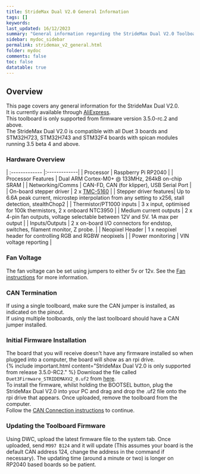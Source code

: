 ```yaml
---
title: StrideMax Dual V2.0 General Information
tags: []
keywords: 
last_updated: 16/12/2023
summary: "General information regarding the StrideMax Dual V2.0 Toolboard"
sidebar: mydoc_sidebar
permalink: stridemax_v2_general.html
folder: mydoc
comments: false
toc: false
datatable: true
---
```


## Overview

This page covers any general information for the StrideMax Dual V2.0.  
It is currently available through [AliExpress](https://s.click.aliexpress.com/e/_DBxk949).  
This toolboard is only supported from firmware version 3.5.0-rc.2 and above.  
The StrideMax Dual V2.0 is compatible with all Duet 3 boards and STM32H723, STM32H743 and STM32F4 boards with spican modules running 3.5 beta 4 and above.  

### Hardware Overview

<div class="datatable-begin"></div>

| :------------- |:-------------|
| Processor | Raspberry Pi RP2040 |
| Processor Features | Dual ARM Cortex-M0+ @ 133MHz, 264kB on-chip SRAM |
| Networking/Comms | CAN-FD, CAN (for klipper), USB Serial Port |
| On-board stepper driver | 2 x [TMC-5160](https://www.analog.com/en/products/tmc5160.html) |
| Stepper driver features| Up to 6.6A peak current, microstep interpolation from any setting to x256, stall detection, stealthChop2 |
| Thermistor/PT1000 inputs | 3 x input, optimised for 100k thermistors, 2 x onboard NTC3950 |
| Medium current outputs | 2 x 4-pin fan outputs, voltage selectable between 12V and 5V. 1A max per output |
| Inputs/Outputs | 2 x on-board I/O connectors for endstop, switches, filament monitor, Z probe. |
| Neopixel Header | 1 x neopixel header for controlling RGB and RGBW neopixels |
| Power monitoring | VIN voltage reporting |

<div class="datatable-end"></div>

### Fan Voltage

The fan voltage can be set using jumpers to either 5v or 12v. See the [Fan instructions](stridemax_v2_fans.html) for more information.

### CAN Termination

If using a single toolboard, make sure the CAN jumper is installed, as indicated on the pinout.  
If using multiple toolboards, only the last toolboard should have a CAN jumper installed.

### Initial Firmware Installation

The board that you will receive doesn't have any firmware installed so when plugged into a computer, the board will show as an rpi drive.  
{% include important.html content="StrideMax Dual V2.0 is only supported from release 3.5.0-RC2." %}
Download the file called `Duet3Firmware_STRIDEMAXV2_0.uf2` from [here]({{site.latestBetaFirmware}}/expansion).  
To install the firmware, whilst holding the BOOTSEL button, plug the StrideMax Dual V2.0 into your PC and drag and drop the .uf2 file onto the rpi drive that appears. Once uploaded, remove the toolboard from the computer.  
Follow the [CAN Connection instructions](stridemax_v2_can_connection.html) to continue.  

### Updating the Toolboard Firmware

Using DWC, upload the latest firmware file to the system tab. Once uploaded, send `M997 B124` and it will update (This assumes your board is the default CAN address 124, change the address in the command if necessary). The updating time (around a minute or two) is longer on RP2040 based boards so be patient.  
